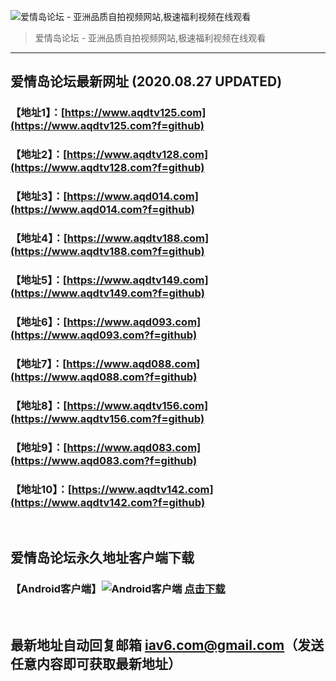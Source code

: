 ![爱情岛论坛 - 亚洲品质自拍视频网站,极速福利视频在线观看](http://ww1.sinaimg.cn/large/007drMcOgy1g5i6x3ua0xj30eg0393yo.jpg)
> 爱情岛论坛 - 亚洲品质自拍视频网站,极速福利视频在线观看

---

## 爱情岛论坛最新网址 (2020.08.27 UPDATED)
### 【地址1】：[https://www.aqdtv125.com](https://www.aqdtv125.com?f=github)
### 【地址2】：[https://www.aqdtv128.com](https://www.aqdtv128.com?f=github)
### 【地址3】：[https://www.aqd014.com](https://www.aqd014.com?f=github)
### 【地址4】：[https://www.aqdtv188.com](https://www.aqdtv188.com?f=github)
### 【地址5】：[https://www.aqdtv149.com](https://www.aqdtv149.com?f=github)
### 【地址6】：[https://www.aqd093.com](https://www.aqd093.com?f=github)
### 【地址7】：[https://www.aqd088.com](https://www.aqd088.com?f=github)
### 【地址8】：[https://www.aqdtv156.com](https://www.aqdtv156.com?f=github)
### 【地址9】：[https://www.aqd083.com](https://www.aqd083.com?f=github)
### 【地址10】：[https://www.aqdtv142.com](https://www.aqdtv142.com?f=github)
<br>

## 爱情岛论坛永久地址客户端下载
### 【Android客户端】![Android客户端](https://ww1.sinaimg.cn/large/007drMcOgy1fzljgv278jj300f00ia9t.jpg) [点击下载](https://cdn.jinfu.love/app/aqdlt_android_0828.apk)

<br>

## 最新地址自动回复邮箱 [iav6.com@gmail.com](mailto:iav6.com@gmail.com)（发送任意内容即可获取最新地址）
